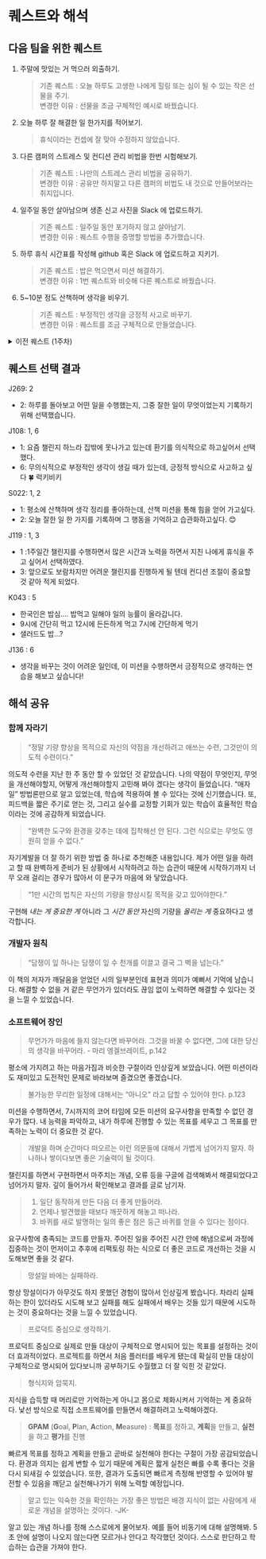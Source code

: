 # 퀘스트와 해석

## 다음 팀을 위한 퀘스트

1. 주말에 맛있는 거 먹으러 외출하기.
    
    > 기존 퀘스트 : 오늘 하루도 고생한 나에게 힐링 또는 심이 될 수 있는 작은 선물을 주기.  
    변경한 이유 : 선물을 조금 구체적인 예시로 바꿨습니다.
    > 

2. 오늘 하루 잘 해결한 일 한가지를 적어보기.
    
    > 휴식이라는 컨셉에 잘 맞아 수정하지 않았습니다.
    > 

3. 다른 캠퍼의 스트레스 및 컨디션 관리 비법을 한번 시험해보기.
    
    > 기존 퀘스트 : 나만의 스트레스 관리 비법을 공유하기.  
    변경한 이유 : 공유만 하지말고 다른 캠퍼의 비법도 내 것으로 만들어보라는 취지입니다.
    > 

4. 일주일 동안 살아남으며 생존 신고 사진을 Slack 에 업로드하기.
    
    > 기존 퀘스트 : 일주일 동안 포기하지 않고 살아남기.  
    변경한 이유 : 퀘스트 수행을 증명할 방법을 추가했습니다.
    > 

5. 하루 휴식 시간표를 작성해 github 혹은 Slack 에 업로드하고 지키기.
    
    > 기존 퀘스트 : 밥은 먹으면서 미션 해결하기.  
    변경한 이유 : 1번 퀘스트와 비슷해 다른 퀘스트로 바꿨습니다.
    > 
    
6. 5~10분 정도 산책하며 생각을 비우기.
    
    > 기존 퀘스트 : 부정적인 생각을 긍정적 사고로 바꾸기.  
    변경한 이유 : 퀘스트를 조금 구체적으로 만들었습니다.
    >

<details>
   <summary>이전 퀘스트 (1주차)</summary>


1. 오늘 하루도 고생한 나에게 힐링 또는 쉼이 될 수 있는 작은 선물을 주세요.

   - 좋아하는 유튜브 보기, 산책하기

2. 오늘 하루 잘 해결한 일 한가지를 적어봐요.

   - 코딩을 하면서 에러를 해결했던 일도 좋고, 점심메뉴를 골랐던 것도 좋습니다. 어떤 고민을 어떻게 잘 해결했는지, 그리고 해결한 나 자신을 칭찬해봐요.

3. 더 오래 좋은 컨디션을 유지하기 위해서는 스트레스, 컨디션 관리가 중요해요. 나만의 스트레스 관리 비법을 공유해 주세요.

4. 이 미션은 아주 쉽습니다.

   > “ 강한 놈이 오래 가는 게 아니라, 오래 가는 놈이 강한 거더라.“ -장필호(이범수 분),<짝패>에서…

   - 일주일동안 포기하지 않고 살아있으면 됩니다.

5. 밥 먹으면서 미션 해결하기

   - 규칙적인 시간에 아침, 점심, 저녁을 먹는다.

6. 생각 바꾸기
   - 내 안의 부정적인 생각을 발견하고 다른 방식으로 생각을 바꿔 보세요.
   - 예시: 프론트엔드 개발자가 리눅스 환경 설정을 왜 알아야 돼? → 언젠가 배포할때 쓰일 일이 있을거야

</details>

## 퀘스트 선택 결과

J269: 2

- 2: 하루를 돌아보고 어떤 일을 수행했는지, 그중 잘한 일이 무엇이었는지 기록하기 위해 선택했습니다.

J108: 1, 6

- 1: 요즘 챌린지 하느라 집밖에 못나가고 있는데 환기를 의식적으로 하고싶어서 선택했다.
- 6: 무의식적으로 부정적인 생각이 생길 때가 있는데, 긍정적 방식으로 사고하고 싶다 🍀 럭키비키

S022: 1, 2

- 1: 평소에 산책하며 생각 정리를 좋아하는데, 산책 미션을 통해 힘을 얻어 가고싶다.
- 2: 오늘 잘한 일 한 가지를 기록하며 그 행동을 기억하고 습관화하고싶다. 😊

J119 : 1, 3

- 1 :1주일간 챌린지를 수행하면서 많은 시간과 노력을 하면서 지친 나에게 휴식을 주고 싶어서 선택하였다.
- 3: 앞으로도 보람차지만 어려운 챌린지를 진행하게 될 텐데 컨디션 조절이 중요할 것 같아 적게 되었다.

K043 : 5

- 한국인은 밥심…. 밥먹고 일해야 일의 능률이 올라갑니다.
- 9시에 간단히 먹고 12시에 든든하게 먹고 7시에 간단하게 먹기
- 샐러드도 밥…?

J136 : 6

- 생각을 바꾸는 것이 어려운 일인데, 이 미션을 수행하면서 긍정적으로 생각하는 연습을 해보고 싶습니다!

## 해석 공유

### 함께 자라기

> “정말 기량 향상을 목적으로 자신의 약점을 개선하려고 애쓰는 수련, 그것만이 의도적 수련이다.”

의도적 수련을 지난 한 주 동안 할 수 있었던 것 같았습니다. 나의 약점이 무엇인지, 무엇을 개선해야할지, 어떻게 개선해야할지 고민해 봐야 겠다는 생각이 들었습니다. “애자일” 방법론만으로 알고 있었는데, 학습에 적용하여 볼 수 있다는 것에 신기했습니다. 또, 피드백을 짧은 주기로 얻는 것, 그리고 실수를 교정할 기회가 있는 학습이 효율적인 학습이라는 것에 공감하게 되었습니다.

> “완벽한 도구와 환경을 갖추는 데에 집착해선 안 된다. 그런 식으로는 무엇도 영원히 얻을 수 없다.”

자기계발을 더 잘 하기 위한 방법 중 하나로 추천해준 내용입니다. 제가 어떤 일을 하려고 할 때 완벽하게 준비가 된 상황에서 시작하려고 하는 습관이 때문에 시작하기까지 너무 오래 걸리는 경우가 많아서 이 문구가 마음에 와 닿았습니다.

> “1만 시간의 법칙은 자신의 기량을 향상시킬 목적을 갖고 있어야한다.”

구현해 *내는 게* *중요한 게* 아니라 그 *시간 동안* 자신의 기량을 *올리는 게* 중요하다고 생각합니다.

### 개발자 원칙

> “담쟁이 잎 하나는 담쟁이 잎 수 천개를 이끌고 결국 그 벽을 넘는다.”

이 책의 저자가 깨달음을 얻었던 시의 일부분인데 표현과 의미가 예뻐서 기억에 남습니다. 해결할 수 없을 거 같은 무언가가 있더라도 끊임 없이 노력하면 해결할 수 있다는 것을 느낄 수 있었습니다.

### 소프트웨어 장인

> 무언가가 마음에 들지 않는다면 바꾸어라. 그것을 바꿀 수 없다면, 그에 대한 당신의 생각을 바꾸어라. - 마리 엥겔브레이트, p.142

평소에 가지려고 하는 마음가짐과 비슷한 구절이라 인상깊게 보았습니다. 어떤 미션이라도 재미있고 도전적인 문제로 바라보며 즐겼으면 좋겠습니다.

> 불가능한 무리한 일정에 대해서는 “아니오” 라고 답할 수 있어야 한다. p.123

미션을 수행하면서, 7시까지의 코어 타임에 모든 미션의 요구사항을 만족할 수 없던 경우가 많다. 내 능력을 파악하고, 내가 하루에 진행할 수 있는 목표를 세우고 그 목표를 만족하는 노력이 더 중요한 것 같다.

> 개발을 하며 순간마다 떠오르는 이런 의문들에 대해서 가볍게 넘어가지 말자. 하나하나 쌓이다보면 좋은 기술력이 될 것이다.

챌린지를 하면서 구현하면서 마주치는 개념, 오류 등을 구글에 검색해봐서 해결되었다고 넘어가지 말자. 깊이 들어가서 확인해보고 결과를 글로 남기자.

> 1. 일단 동작하게 만든 다음 더 좋게 만들어라.
> 2. 언제나 발견했을 때보다 깨끗하게 해놓고 떠나라.
> 3. 바퀴를 새로 발명하는 일의 좋은 점은 둥근 바퀴를 얻을 수 있다는 점이다.

요구사항에 충족되는 코드를 만들자. 주어진 일을 주어진 시간 안에 해냄으로써 과정에 집중하는 것이 먼저이고  추후에 리팩토링 하는 식으로 더 좋은 코드로 개선하는 것을 시도해보면 좋을 것 같다.

> 망설일 바에는 실패하라.

항상 망설이다가 아무것도 하지 못했던 경험이 많아서 인상깊게 봤습니다. 차라리 실패하는 한이 있더라도 시도해 보고 실패를 해도 실패에서 배우는 것들 있기 때문에 시도하는 것이 중요하다는 것을 느낄 수 있었습니다.

> 프로덕트 중심으로 생각하기.

프로덕트 중심으로 실제로 만들 대상이 구체적으로 명시되어 있는 목표를 설정하는 것이 더 효과적이었다. 프로젝트를 하면서 처음 플러터를 배우게 됐는데 확실히 만들 대상이 구체적으로 명시되어 있다보니까 공부하기도 수월했고 더 잘 익힌 것 같았다.

> 형식지와 암묵지.

지식을 습득할 때 머리로만 기억하는게 아니고 몸으로 체화시켜서 기억하는 게 중요하다. 낯선 방식으로 직접 소프트웨어를 만들면서 해결하려고 노력해야겠다.

> **GPAM** (**G**oal, **P**lan, **A**ction, **M**easure)  : **목표**를 정하고, **계획**을 만들고, **실천**을 하고 **평가**를 진행

빠르게 목표를 정하고 계획을 만들고 곧바로 실천해야 한다는 구절이 가장 공감되었습니다. 환경과 의지는 쉽게 변할 수 있기 때문에 계획은 짧게 실천은 빠를 수록 좋다는 것을 다시 되새길 수 있었습니다. 또한,  결과가 도출되면 빠르게 측정해 반영할 수 있어야 발전할 수 있음을 깨닫고 실천해나가기 위해 노력할 예정입니다.

> 알고 있는 익숙한 것을 확인하는 가장 좋은 방법은 배경 지식이 없는 사람에게 새로운 개념을 설명하는 것이다. -JK-

알고 있는 개념 하나를 정해 스스로에게 물어보자. 예를 들어 비동기에 대해 설명해봐. 5초 안에 설명이 나오지 않는다면 모르거나 안다고 착각했던 것이다. 스스로 판단하고 학습하는 습관을 가져야 한다.
